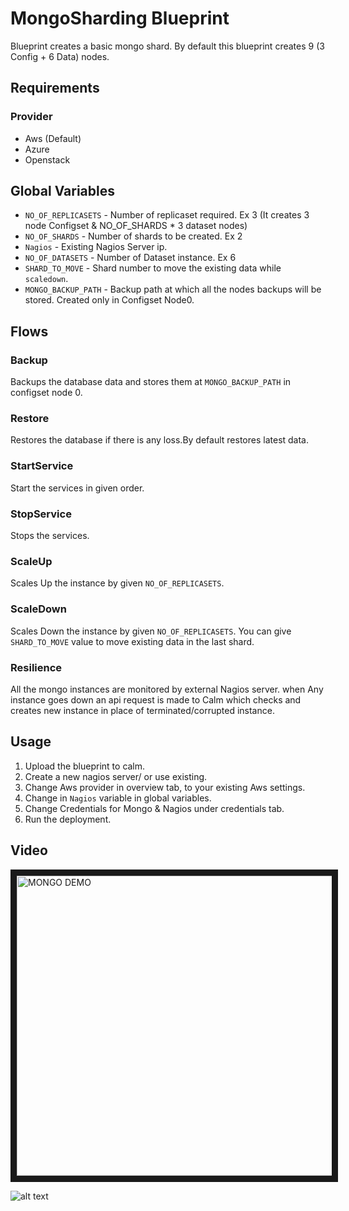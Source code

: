MongoSharding Blueprint
=======================

Blueprint creates a basic mongo shard. By default this blueprint creates 9 (3 Config + 6 Data) nodes.

Requirements
------------
### Provider
- Aws (Default)
- Azure
- Openstack

Global Variables
----------
- `NO_OF_REPLICASETS` - Number of replicaset required. Ex 3 (It creates 3 node Configset & NO_OF_SHARDS * 3 dataset nodes)
- `NO_OF_SHARDS` - Number of shards to be created. Ex 2
- `Nagios` - Existing Nagios Server ip.
- `NO_OF_DATASETS` - Number of Dataset instance. Ex 6
- `SHARD_TO_MOVE` - Shard number to move the existing data while `scaledown`.
- `MONGO_BACKUP_PATH` - Backup path at which all the nodes backups will be stored. Created only in Configset Node0.

Flows
-------
### Backup
Backups the database data and stores them at `MONGO_BACKUP_PATH` in configset node 0.
### Restore
Restores the database if there is any loss.By default restores latest data.
### StartService
Start the services in given order.
### StopService
Stops the services.
### ScaleUp
Scales Up the instance by given `NO_OF_REPLICASETS`.
### ScaleDown
Scales Down the instance by given `NO_OF_REPLICASETS`. You can give `SHARD_TO_MOVE` value to move existing data in the last shard.
### Resilience
All the mongo instances are monitored by external Nagios server. when Any instance goes down an api request is made to Calm which checks and creates new instance in place of terminated/corrupted instance.

Usage
-----
1. Upload the blueprint to calm.
2. Create a new nagios server/ or use existing.
3. Change Aws provider in overview tab, to your existing Aws settings.
4. Change in `Nagios` variable in global variables.
5. Change Credentials for Mongo & Nagios under credentials tab.
6. Run the deployment.

Video
-----

<a href="http://www.youtube.com/watch?feature=player_embedded&v=05CkcLx7k9U" target="_blank"><img src="http://img.youtube.com/vi/05CkcLx7k9U/0.jpg" alt="MONGO DEMO" width="640" height="480" border="10" /></a>

![alt text](http://p5.zdassets.com/hc/settings_assets/663149/200053878/mN1xL8tNpRRq3ws1id2YiA-calm_logo_white.png "Calm.io")

